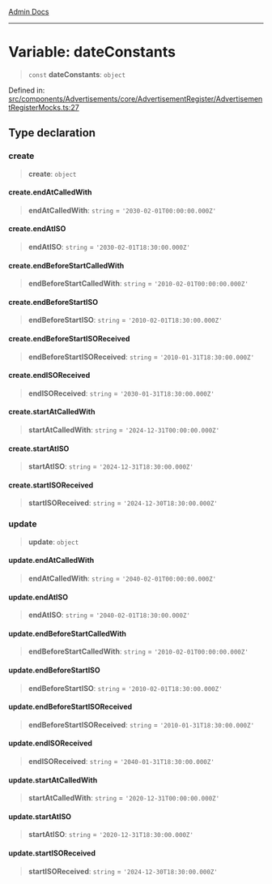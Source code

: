 [Admin Docs](/)

***

# Variable: dateConstants

> `const` **dateConstants**: `object`

Defined in: [src/components/Advertisements/core/AdvertisementRegister/AdvertisementRegisterMocks.ts:27](https://github.com/PalisadoesFoundation/talawa-admin/blob/main/src/components/Advertisements/core/AdvertisementRegister/AdvertisementRegisterMocks.ts#L27)

## Type declaration

### create

> **create**: `object`

#### create.endAtCalledWith

> **endAtCalledWith**: `string` = `'2030-02-01T00:00:00.000Z'`

#### create.endAtISO

> **endAtISO**: `string` = `'2030-02-01T18:30:00.000Z'`

#### create.endBeforeStartCalledWith

> **endBeforeStartCalledWith**: `string` = `'2010-02-01T00:00:00.000Z'`

#### create.endBeforeStartISO

> **endBeforeStartISO**: `string` = `'2010-02-01T18:30:00.000Z'`

#### create.endBeforeStartISOReceived

> **endBeforeStartISOReceived**: `string` = `'2010-01-31T18:30:00.000Z'`

#### create.endISOReceived

> **endISOReceived**: `string` = `'2030-01-31T18:30:00.000Z'`

#### create.startAtCalledWith

> **startAtCalledWith**: `string` = `'2024-12-31T00:00:00.000Z'`

#### create.startAtISO

> **startAtISO**: `string` = `'2024-12-31T18:30:00.000Z'`

#### create.startISOReceived

> **startISOReceived**: `string` = `'2024-12-30T18:30:00.000Z'`

### update

> **update**: `object`

#### update.endAtCalledWith

> **endAtCalledWith**: `string` = `'2040-02-01T00:00:00.000Z'`

#### update.endAtISO

> **endAtISO**: `string` = `'2040-02-01T18:30:00.000Z'`

#### update.endBeforeStartCalledWith

> **endBeforeStartCalledWith**: `string` = `'2010-02-01T00:00:00.000Z'`

#### update.endBeforeStartISO

> **endBeforeStartISO**: `string` = `'2010-02-01T18:30:00.000Z'`

#### update.endBeforeStartISOReceived

> **endBeforeStartISOReceived**: `string` = `'2010-01-31T18:30:00.000Z'`

#### update.endISOReceived

> **endISOReceived**: `string` = `'2040-01-31T18:30:00.000Z'`

#### update.startAtCalledWith

> **startAtCalledWith**: `string` = `'2020-12-31T00:00:00.000Z'`

#### update.startAtISO

> **startAtISO**: `string` = `'2020-12-31T18:30:00.000Z'`

#### update.startISOReceived

> **startISOReceived**: `string` = `'2024-12-30T18:30:00.000Z'`

